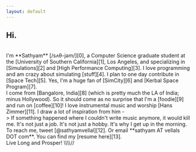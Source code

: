 ```yaml
---
layout: default
---
```


## Hi.

<br/>
I'm **Sathyam** [/sʌθ-jəm/][0], a Computer Science graduate student at the [University of Southern California][1], Los Angeles, and specializing in [Simulations][2] and [High Performance Computing][3]. I love programming and am crazy about simulating [stuff][4]. I plan to one day contribute in [Space Tech][5]. Yes, I'm a huge fan of [SimCity][6] and [Kerbal Space Program][7].

<br/>
I come from [Bangalore, India][8] (which is pretty much the LA of India; minus Hollywood). So it should come as no surprise that I'm a [foodie][9] and run on [coffee][10]! I love instrumental music and worship [Hans Zimmer][11]. I draw a lot of inspiration from him -  

<br/>
> If something happened where I couldn't write music anymore, it would kill me. It's not just a job. It's not just a hobby. It's why I get up in the morning.

<br/>
To reach me, tweet [@sathyamvellal][12]. Or email **sathyam AT vellals DOT com**. You can find my [resume here][13].

<br/>
Live Long and Prosper! \\\\//

[0]: http://www.phonemicchart.com/
[1]: http://www.usc.edu/
[2]: https://en.wikipedia.org/wiki/Simulation
[3]: https://en.wikipedia.org/wiki/Supercomputer
[4]: https://github.com/sathyamvellal
[5]: https://en.wikipedia.org/wiki/Outline_of_space_technology
[6]: http://www.simcity.com/
[7]: https://kerbalspaceprogram.com/
[8]: https://en.wikipedia.org/wiki/Bangalore
[9]: https://en.wikipedia.org/wiki/Culture_of_Bangalore#Cuisine
[10]: https://en.wikipedia.org/wiki/Coffee
[11]: https://en.wikipedia.org/wiki/Hans_Zimmer
[12]: https://twitter.com/sathyamvellal
[13]: http://sathyam.me/resume
